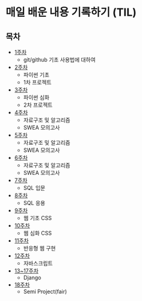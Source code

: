 # 매일 배운 내용 기록하기 (TIL)

## 목차

* [1주차](./Git/)
  - git/github 기초 사용법에 대하여
* [2주차](./Python/)
  - 파이썬 기초
  - 1차 프로젝트
* [3주차](./Python/)
  - 파이썬 심화
  - 2차 프로젝트
* [4주차](./Algorithm/)
  - 자료구조 및 알고리즘
  - SWEA 모의고사
* [5주차](./Algorithm/)
  - 자료구조 및 알고리즘
  - SWEA 모의고사
* [6주차](./Algorithm/)
  - 자료구조 및 알고리즘
  - SWEA 모의고사
* [7주차](./SQL/)
  - SQL 입문
* [8주차](./SQL/)
  - SQL 응용
* [9주차](./WEB/)
  - 웹 기초 CSS
* [10주차](./WEB/)
  - 웹 심화 CSS
* [11주차](./WEB/)
  - 반응형 웹 구현
* [12주차](./javascript/)
  - 자바스크립트
* [13~17주차](./Django/)
  - Django
* [18주차](https://github.com/uRo3YA/fbi_pjt)
  - Semi Project(fair)
